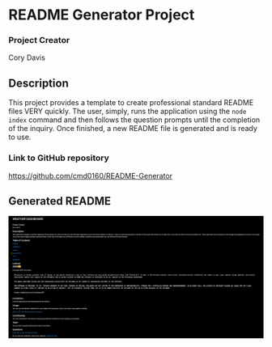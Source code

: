 # README Generator Project

### Project Creator
Cory Davis

## Description
This project provides a template to create professional standard README files VERY quickly. The user, simply, runs the application using the `node index` command and then follows the question prompts until the completion of the inquiry. Once finished, a new README file is generated and is ready to use.

### Link to GitHub repository
https://github.com/cmd0160/README-Generator


## Generated README
![Weather Dashboard](./Develop/Images/Dashboard-README.png)




